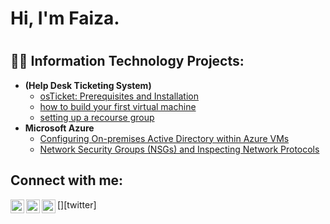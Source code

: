 <h1>Hi, I'm Faiza.<h1>

<h2>👨‍💻 Information Technology Projects:</h2>

- <b>(Help Desk Ticketing System)</b>
  - [osTicket: Prerequisites and Installation](https://github.com/faizarbiva/osticket-prereqs)
  - [how to build your first virtual machine](https://github.com/faizarbiva/post-install-config)
  - [setting up a recourse group](https://github.com/faizarbiva/ticket-lifecycle)
- <b>Microsoft Azure</b>
  - [Configuring On-premises Active Directory within Azure VMs](https://github.com/faizarbiva/configure-ad)
  - [Network Security Groups (NSGs) and Inspecting Network Protocols](https://github.com/faizarbiva/azure-network-protocols)

<h2>Connect with me:</h2>

[<img align="left" alt="Josh | Twitter" width="22px" src="https://cdn.jsdelivr.net/npm/simple-icons@v3/icons/twitter.svg" />][twitter]
[<img align="left" alt="Josh | LinkedIn" width="22px" src="https://cdn.jsdelivr.net/npm/simple-icons@v3/icons/linkedin.svg" />][linkedin]
[<img align="left" alt="Josh | Instagram" width="22px" src="https://cdn.jsdelivr.net/npm/simple-icons@v3/icons/instagram.svg" />][instagram]

[instagram]: https://www.instagram.com/Josh
[linkedin]: https://linkedin.com/in/Josh
